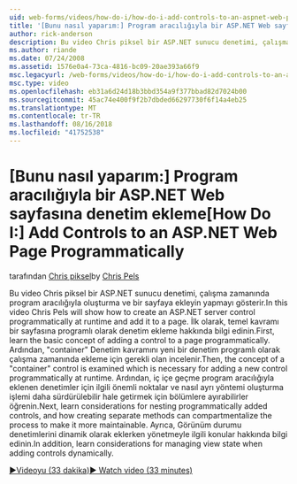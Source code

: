 ```yaml
---
uid: web-forms/videos/how-do-i/how-do-i-add-controls-to-an-aspnet-web-page-programmatically
title: '[Bunu nasıl yaparım:] Program aracılığıyla bir ASP.NET Web sayfasına denetim ekleme | Microsoft Docs'
author: rick-anderson
description: Bu video Chris piksel bir ASP.NET sunucu denetimi, çalışma zamanında program aracılığıyla oluşturma ve bir sayfaya ekleyin yapmayı gösterir. İlk olarak, temel kavramı o bilgi edinin...
ms.author: riande
ms.date: 07/24/2008
ms.assetid: 1576e0a4-73ca-4816-bc09-20ae393a66f9
msc.legacyurl: /web-forms/videos/how-do-i/how-do-i-add-controls-to-an-aspnet-web-page-programmatically
msc.type: video
ms.openlocfilehash: eb31a6d24d18b3bbd354a9f377bbad82d7024b00
ms.sourcegitcommit: 45ac74e400f9f2b7dbded66297730f6f14a4eb25
ms.translationtype: MT
ms.contentlocale: tr-TR
ms.lasthandoff: 08/16/2018
ms.locfileid: "41752538"
---
```

<a name="how-do-i-add-controls-to-an-aspnet-web-page-programmatically"></a><span data-ttu-id="27f1c-104">[Bunu nasıl yaparım:] Program aracılığıyla bir ASP.NET Web sayfasına denetim ekleme</span><span class="sxs-lookup"><span data-stu-id="27f1c-104">[How Do I:] Add Controls to an ASP.NET Web Page Programmatically</span></span>
====================
<span data-ttu-id="27f1c-105">tarafından [Chris piksel](https://twitter.com/chrispels)</span><span class="sxs-lookup"><span data-stu-id="27f1c-105">by [Chris Pels](https://twitter.com/chrispels)</span></span>

<span data-ttu-id="27f1c-106">Bu video Chris piksel bir ASP.NET sunucu denetimi, çalışma zamanında program aracılığıyla oluşturma ve bir sayfaya ekleyin yapmayı gösterir.</span><span class="sxs-lookup"><span data-stu-id="27f1c-106">In this video Chris Pels will show how to create an ASP.NET server control programmatically at runtime and add it to a page.</span></span> <span data-ttu-id="27f1c-107">İlk olarak, temel kavramı bir sayfasına programlı olarak denetim ekleme hakkında bilgi edinin.</span><span class="sxs-lookup"><span data-stu-id="27f1c-107">First, learn the basic concept of adding a control to a page programmatically.</span></span> <span data-ttu-id="27f1c-108">Ardından, "container" Denetim kavramını yeni bir denetim programlı olarak çalışma zamanında ekleme için gerekli olan incelenir.</span><span class="sxs-lookup"><span data-stu-id="27f1c-108">Then, the concept of a "container" control is examined which is necessary for adding a new control programmatically at runtime.</span></span> <span data-ttu-id="27f1c-109">Ardından, iç içe geçme program aracılığıyla eklenen denetimler için ilgili önemli noktalar ve nasıl ayrı yöntemi oluşturma işlemi daha sürdürülebilir hale getirmek için bölümlere ayırabilirler öğrenin.</span><span class="sxs-lookup"><span data-stu-id="27f1c-109">Next, learn considerations for nesting programmatically added controls, and how creating separate methods can compartmentalize the process to make it more maintainable.</span></span> <span data-ttu-id="27f1c-110">Ayrıca, Görünüm durumu denetimlerini dinamik olarak eklerken yönetmeyle ilgili konular hakkında bilgi edinin.</span><span class="sxs-lookup"><span data-stu-id="27f1c-110">In addition, learn considerations for managing view state when adding controls dynamically.</span></span>

[<span data-ttu-id="27f1c-111">&#9654;Videoyu (33 dakika)</span><span class="sxs-lookup"><span data-stu-id="27f1c-111">&#9654; Watch video (33 minutes)</span></span>](https://channel9.msdn.com/Blogs/ASP-NET-Site-Videos/how-do-i-add-controls-to-an-aspnet-web-page-programmatically)
